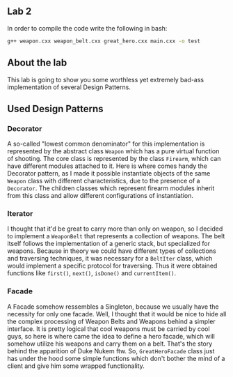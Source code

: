 ## Lab 2

In order to compile the code write the following in bash:
```bash
g++ weapon.cxx weapon_belt.cxx great_hero.cxx main.cxx -o test
```

## About the lab
This lab is going to show you some worthless yet extremely bad-ass implementation of several Design Patterns.

## Used Design Patterns

### Decorator
A so-called "lowest common denominator" for this implementation is represented by the abstract class ```Weapon``` which has a pure virtual function of shooting. The core class is represented by the class ```Firearm```, which can have different modules attached to it. Here is where comes handy the Decorator pattern, as I made it possible instantiate objects of the same ```Weapon``` class with different characteristics, due to the presence of a ```Decorator```. The children classes which represent firearm modules inherit from this class and allow different configurations of instantiation.

### Iterator
I thought that it'd be great to carry more than only on weapon, so I decided to implement a ```WeaponBelt``` that represents a collection of weapons. The belt itself follows the implementation of a generic stack, but specialized for weapons. Because in theory we could have different types of collections and traversing techniques, it was necessary for a ```BeltIter``` class, which would implement a specific protocol for traversing. Thus it were obtained functions like ```first()```, ```next()```, ```isDone()``` and ```currentItem()```.

### Facade
A Facade somehow ressembles a Singleton, because we usually have the necessity for only one facade. Well, I thought that it would be nice to hide all the complex processing of Weapon Belts and Weapons behind a simpler interface. It is pretty logical that cool weapons must be carried by cool guys, so here is where came the idea to define a hero facade, which will somehow utilize his weapons and carry them on a belt. That's the story behind the apparition of Duke Nukem ftw. So, ```GreatHeroFacade``` class just has under the hood some simple functions which don't bother the mind of a client and give him some wrapped functionality.